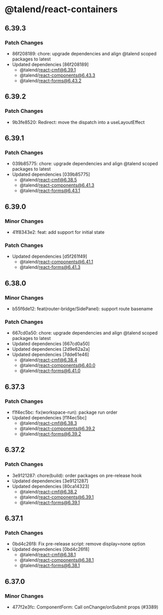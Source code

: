 # @talend/react-containers

## 6.39.3

### Patch Changes

- 86f208189: chore: upgrade dependencies and align @talend scoped packages to latest
- Updated dependencies [86f208189]
  - @talend/react-cmf@6.39.1
  - @talend/react-components@6.43.3
  - @talend/react-forms@6.43.2

## 6.39.2

### Patch Changes

- 9b3fe8520: Redirect: move the dispatch into a useLayoutEffect

## 6.39.1

### Patch Changes

- 039b85775: chore: upgrade dependencies and align @talend scoped packages to latest
- Updated dependencies [039b85775]
  - @talend/react-cmf@6.38.5
  - @talend/react-components@6.41.3
  - @talend/react-forms@6.43.1

## 6.39.0

### Minor Changes

- 41f8343e2: feat: add support for initial state

### Patch Changes

- Updated dependencies [d5f261f49]
  - @talend/react-components@6.41.1
  - @talend/react-forms@6.41.3

## 6.38.0

### Minor Changes

- b55f6de12: feat(router-bridge/SidePanel): support route basename

### Patch Changes

- 667cd0a50: chore: upgrade dependencies and align @talend scoped packages to latest
- Updated dependencies [667cd0a50]
- Updated dependencies [2d9e62a2a]
- Updated dependencies [7dde61e46]
  - @talend/react-cmf@6.38.4
  - @talend/react-components@6.40.0
  - @talend/react-forms@6.41.0

## 6.37.3

### Patch Changes

- f1f4ec5bc: fix(workspace-run): package run order
- Updated dependencies [f1f4ec5bc]
  - @talend/react-cmf@6.38.3
  - @talend/react-components@6.39.2
  - @talend/react-forms@6.39.2

## 6.37.2

### Patch Changes

- 3e9121287: chore(build): order packages on pre-release hook
- Updated dependencies [3e9121287]
- Updated dependencies [80ca14323]
  - @talend/react-cmf@6.38.2
  - @talend/react-components@6.39.1
  - @talend/react-forms@6.39.1

## 6.37.1

### Patch Changes

- 0bd4c26f8: Fix pre-release script: remove display=none option
- Updated dependencies [0bd4c26f8]
  - @talend/react-cmf@6.38.1
  - @talend/react-components@6.38.1
  - @talend/react-forms@6.38.1

## 6.37.0

### Minor Changes

- 477f2e3fc: ComponentForm: Call onChange/onSubmit props (#3389)
